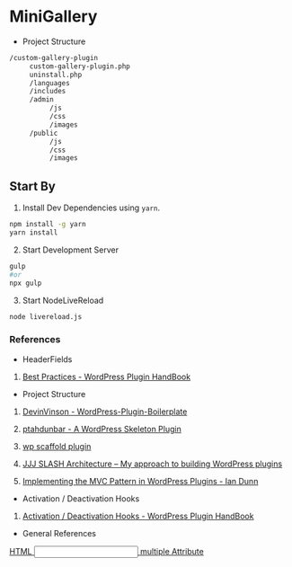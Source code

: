 # MiniGallery

- Project Structure

```bash
/custom-gallery-plugin
     custom-gallery-plugin.php
     uninstall.php
     /languages
     /includes
     /admin
          /js
          /css
          /images
     /public
          /js
          /css
          /images
```

## Start By

1. Install  Dev Dependencies using `yarn`.

```bash
npm install -g yarn
yarn install
```

2. Start Development Server 

```bash
gulp
#or 
npx gulp
```

3. Start NodeLiveReload

```bash
node livereload.js
```

### References

- HeaderFields

1. [Best Practices - WordPress Plugin HandBook](https://developer.wordpress.org/plugins/plugin-basics/best-practices/)

- Project Structure

1. [DevinVinson - WordPress-Plugin-Boilerplate](https://github.com/DevinVinson/WordPress-Plugin-Boilerplate/tree/master)

2. [ptahdunbar - A WordPress Skeleton Plugin](https://github.com/ptahdunbar/wp-skeleton-plugin)

3. [wp scaffold plugin](https://developer.wordpress.org/cli/commands/scaffold/plugin/)

4. [JJJ SLASH Architecture – My approach to building WordPress plugins](https://jjj.blog/2012/12/slash-architecture-my-approach-to-building-wordpress-plugins/)

5. [Implementing the MVC Pattern in WordPress Plugins - Ian Dunn](https://iandunn.name/content/presentations/wp-oop-mvc/mvc.php#/)

- Activation / Deactivation Hooks

1. [Activation / Deactivation Hooks - WordPress Plugin HandBook](https://developer.wordpress.org/plugins/plugin-basics/activation-deactivation-hooks/)

- General References

[HTML <input> multiple Attribute](https://www.w3schools.com/tags/att_input_multiple.asp)